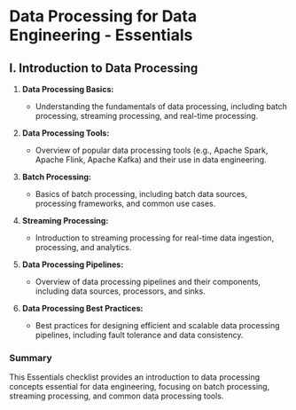 # Data Processing for Data Engineering - Essentials

## I. Introduction to Data Processing

1. **Data Processing Basics:** 
   - Understanding the fundamentals of data processing, including batch processing, streaming processing, and real-time processing.

2. **Data Processing Tools:** 
   - Overview of popular data processing tools (e.g., Apache Spark, Apache Flink, Apache Kafka) and their use in data engineering.

3. **Batch Processing:** 
   - Basics of batch processing, including batch data sources, processing frameworks, and common use cases.

4. **Streaming Processing:** 
   - Introduction to streaming processing for real-time data ingestion, processing, and analytics.

5. **Data Processing Pipelines:** 
   - Overview of data processing pipelines and their components, including data sources, processors, and sinks.

6. **Data Processing Best Practices:** 
   - Best practices for designing efficient and scalable data processing pipelines, including fault tolerance and data consistency.

### Summary

This Essentials checklist provides an introduction to data processing concepts essential for data engineering, focusing on batch processing, streaming processing, and common data processing tools.
